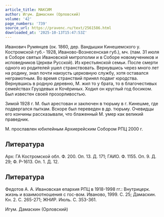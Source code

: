 ```yaml
---
article_title: МАКСИМ
author: Игум. Дамаскин (Орловский)
volume: '42'
page_numbers: '739'
source_url: https://pravenc.ru/text/2561586.html
downloaded_at: '2025-10-13T15:47:53Z'
---
```


Иванович Румянцев (ок. 1860, дер. Вандышки Кинешемского у. Костромской губ.- 1928, Иваново-Вознесенская губ.), мч. (пам. 31 июля в Соборе святых Ивановской митрополии и в Соборе новомучеников и исповедников Церкви Русской). Из крестьянской семьи. После смерти одного из родителей ушел странствовать. Вернувшись через много лет на родину, знал почти наизусть церковную службу, хотя оставался неграмотным. Во время странствий принял подвиг юродства. Вернувшись в родную деревню, М. жил то у брата, то в благочестивых семействах Груздевых и Кочёриных. Ходил он круглый год босиком. Был известен своей прозорливостью.

Зимой 1928 г. М. был арестован и заключен в тюрьму в г. Кинешме, где подвергался пыткам. Вскоре был переведен в др. тюрьму. Очевидцы его кончины рассказывали, что блаженный М. умер как великий праведник.

М. прославлен юбилейным Архиерейским Собором РПЦ 2000 г.

## Литература

Арх: ГА Костромской обл. Ф. 200. Оп. 13. Д. 171; ГАИО. Ф. 1155. Оп. 9. Д. 29; Ф. Р-1613. Оп. 1. Д. 12.

## Литература

Федотов А. А. Ивановская епархия РПЦ в 1918-1998 гг.: Внутрицерк. жизнь и взаимоотношения с гос-вом. Иваново, 1999. С. 25; Дамаскин. Кн. 2. С. 265-271; ЖНИР. Июль. С. 353-361.

Игум. Дамаскин (Орловский)
